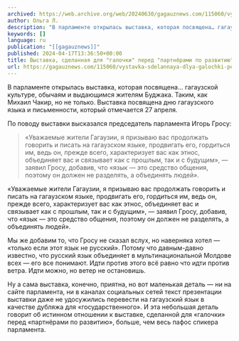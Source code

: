 ```yaml
---
archived: https://web.archive.org/web/20240630/gagauznews.com/115060/vystavka-sdelannaya-dlya-galochki-pered-partnyorami-po-razvitiyu.html
author: Ольга Л.
description: "В парламенте открылась выставка, которая посвящена… гагаузской культуре, обычаям и выдающимся жителям Буджака. Таким, как Михаил Чакир, но не только. Выставка посвящена дню гагаузского языка и письменности, который отмечается 27 апреля. По поводу выставки высказался председатель парламента Игорь Гросу: «Уважаемые жители Гагаузии, я призываю вас продолжать говорить и писать на гагаузском языке, продвигать его, гордиться им, ведь он, прежде всего, характеризует вас как этнос, объединяет вас и связывает как с прошлым, так и с будущим», — заявил Гросу, добавив, что «язык — это средство общения, поэтому он должен не разделять, а объединять людей». Мы же добавим то, что Гросу не […]"
keywords: []
language: ru
publication: "[[gagauznews]]"
published: 2024-04-17T13:36:50+00:00
title: Выставка, сделанная для "галочки" перед "партнёрами по развитию"
url: https://gagauznews.com/115060/vystavka-sdelannaya-dlya-galochki-pered-partnyorami-po-razvitiyu.html
---
```


В парламенте открылась выставка, которая посвящена… гагаузской культуре, обычаям и выдающимся жителям Буджака. Таким, как Михаил Чакир, но не только. Выставка посвящена дню гагаузского языка и письменности, который отмечается 27 апреля.

По поводу выставки высказался председатель парламента Игорь Гросу:

> «Уважаемые жители Гагаузии, я призываю вас продолжать говорить и писать на гагаузском языке, продвигать его, гордиться им, ведь он, прежде всего, характеризует вас как этнос, объединяет вас и связывает как с прошлым, так и с будущим», — заявил Гросу, добавив, что «язык — это средство общения, поэтому он должен не разделять, а объединять людей».

«Уважаемые жители Гагаузии, я призываю вас продолжать говорить и писать на гагаузском языке, продвигать его, гордиться им, ведь он, прежде всего, характеризует вас как этнос, объединяет вас и связывает как с прошлым, так и с будущим», — заявил Гросу, добавив, что «язык — это средство общения, поэтому он должен не разделять, а объединять людей».

Мы же добавим то, что Гросу не сказал вслух, но наверняка хотел — «только если этот язык не русский». Потому что давным-давно известно, что русский язык объединяет в мультинациональной Молдове всех — его все понимают. Идти против этого всё равно что идти против ветра. Идти можно, но ветер не остановишь.

Ну а сама выставка, конечно, приятна, но вот маленькая деталь — ни на сайте парламента, ни в каналах социальных сетей текст презентации выставки даже не удосужились перевести на гагаузский язык в качестве дубляжа для «государственного». И эта небольшая деталь говорит об истинном отношении к выставке, сделанной для «галочки» перед «партнёрами по развитию», больше, чем весь пафос спикера парламента.